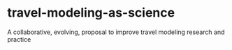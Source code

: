 # travel-modeling-as-science
A collaborative, evolving, proposal to improve travel modeling research and practice
